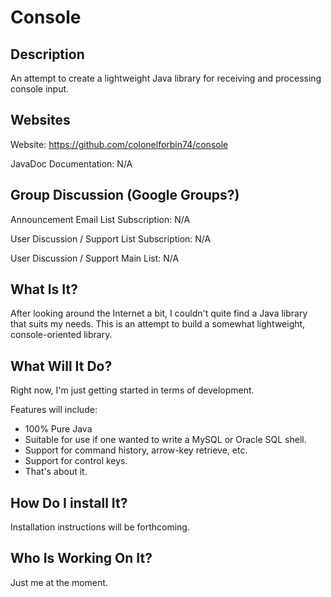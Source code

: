<!--

######################################################################
#
# File: README.md
#
# Copyright (c) 2017, Adam W. Dace.  All Rights Reserved.
# Please see the accompanying LICENSE file for license information.
#
######################################################################

-->

# Console
## Description
An attempt to create a lightweight Java library for receiving and processing
console input.


## Websites
Website:                    https://github.com/colonelforbin74/console

JavaDoc Documentation:      N/A

## Group Discussion (Google Groups?)
Announcement Email List Subscription: N/A

User Discussion / Support List Subscription: N/A

User Discussion / Support Main List: N/A

## What Is It?
After looking around the Internet a bit, I couldn't quite find a Java library
that suits my needs.  This is an attempt to build a somewhat lightweight,
console-oriented library.

## What Will It Do?
Right now, I'm just getting started in terms of development.

Features will include:
* 100% Pure Java
* Suitable for use if one wanted to write a MySQL or Oracle SQL shell.
* Support for command history, arrow-key retrieve, etc.
* Support for control keys.
* That's about it.

## How Do I install It?
Installation instructions will be forthcoming.

## Who Is Working On It?
Just me at the moment.
